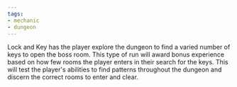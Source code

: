 ```yaml
---
tags:
- mechanic
- dungeon
---
```

Lock and Key has the player explore the dungeon to find a varied number of keys to open the boss room. This type of run will award bonus experience based on how few rooms the player enters in their search for the keys.
This will test the player's abilities to find patterns throughout the dungeon and discern the correct rooms to enter and clear.